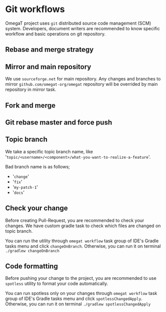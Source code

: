 # Git workflows

OmegaT project uses `git` distributed source code management (SCM) system.
Developers, document writers are recommended to know specific workflow and basic
operations on git repository.

## Rebase and merge strategy

## Mirror and main repository

We use `sourceforge.net` for main repository.
Any changes and branches to mirror `github.com/omegat-org/omegat` repository will be overrided by main repository in
mirror task.

## Fork and merge

## Git rebase master and force push

## Topic branch

We take a specific topic branch name, like '`topic/<username>/<component>/what-you-want-to-realize-a-feature`'.

Bad branch name is as follows;

- '`change`'
- '`fix`'
- '`my-patch-1`'
- '`docs`'

## Check your change

Before creating Pull-Request, you are recommended to check your changes.
We have custom gradle task to check which files are changed on topic branch.

You can run the utility through `omegat workflow` task group of IDE's Gradle tasks menu
and click `changeOnBranch`.
Otherwise, you can run it on terminal `./gradlew changeOnBranch`

## Code formatting

Before pushing your change to the project, you are recommended to use `spotless` utility
to format your code automatically.

You can run spotless only on your changes through `omegat workflow` task group of IDE's Gradle tasks menu
and click `spotlessChangedApply`.
Otherwise, you can run it on terminal `./gradlew spotlessChangedApply`
